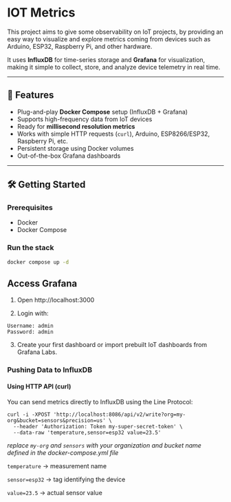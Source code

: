 # IOT Metrics

This project aims to give some observability on IoT projects, by providing an easy way to visualize and explore metrics coming from devices such as Arduino, ESP32, Raspberry Pi, and other hardware.

It uses **InfluxDB** for time-series storage and **Grafana** for visualization, making it simple to collect, store, and analyze device telemetry in real time.

---

## 🚀 Features
- Plug-and-play **Docker Compose** setup (InfluxDB + Grafana)
- Supports high-frequency data from IoT devices
- Ready for **millisecond resolution metrics**
- Works with simple HTTP requests (`curl`), Arduino, ESP8266/ESP32, Raspberry Pi, etc.
- Persistent storage using Docker volumes
- Out-of-the-box Grafana dashboards

---

## 🛠️ Getting Started

### Prerequisites
- Docker
- Docker Compose

### Run the stack
```bash
docker compose up -d
```

## Access Grafana

1. Open http://localhost:3000

2. Login with:
```
Username: admin
Password: admin
```

3. Create your first dashboard or import prebuilt IoT dashboards from Grafana Labs.

### Pushing Data to InfluxDB

#### Using HTTP API (curl)

You can send metrics directly to InfluxDB using the Line Protocol:

```
curl -i -XPOST 'http://localhost:8086/api/v2/write?org=my-org&bucket=sensors&precision=us' \
  --header 'Authorization: Token my-super-secret-token' \
  --data-raw 'temperature,sensor=esp32 value=23.5'
```

*replace `my-org` and `sensors` with your organization and bucket name defined in the docker-compose.yml file*

`temperature` → measurement name

`sensor=esp32` → tag identifying the device

`value=23.5` → actual sensor value